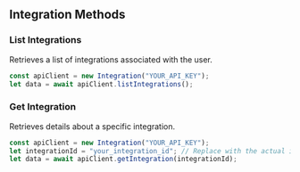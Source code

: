 ## Integration Methods

### List Integrations

Retrieves a list of integrations associated with the user.

```javascript
const apiClient = new Integration("YOUR_API_KEY");
let data = await apiClient.listIntegrations();
```

### Get Integration

Retrieves details about a specific integration.

```javascript
const apiClient = new Integration("YOUR_API_KEY");
let integrationId = "your_integration_id"; // Replace with the actual integration ID
let data = await apiClient.getIntegration(integrationId);
```

